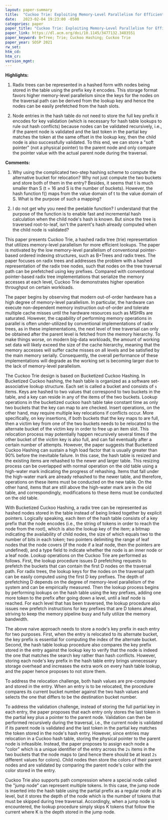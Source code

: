 ```yaml
---
layout: paper-summary
title:  "Cuckoo Trie: Exploiting Memory-Level Parallelism for Efficient DRAM Indexing"
date:   2023-02-04 19:23:00 -0500
categories: paper
paper_title: "Cuckoo Trie: Exploiting Memory-Level Parallelism for Efficient DRAM Indexing"
paper_link: https://dl.acm.org/doi/10.1145/3477132.3483551
paper_keyword: B+Tree; Trie; Cuckoo Hashing; Cuckoo Trie
paper_year: SOSP 2021
rw_set:
htm_cd:
htm_cr:
version_mgmt:
---
```


**Highlights:**

1. Radix trees can be represented in a hashed form with nodes being stored in the table using the prefix key it encodes.
This storage format favors higher memory-level parallelism since the keys for the nodes on the traversal path
can be derived from the lookup key and hence the nodes can be easily prefetched from the hash slots.

2. Node entries in the hash table do not need to store the full key prefix it encodes for key validation (which is
necessary for hash table lookups to rule out hash conflicts) because nodes can be validated recursively, i.e.,
if the parent node is validated and the last token in the partial key matches the token at the same offset in the
lookup key, then the child node is also successfully validated. To this end, we can store a "soft pointer" 
(not a physical pointer) to the parent node and only compare the pointer value with the actual parent node 
during the traversal.

**Comments:**

1. Why using the complicated two-step hashing scheme to compute the alternative bucket for relocation?
Why not just compute the two buckets and store both of them in the entry?
Besides, it seems that t is much smaller than S (t = 16 and S is the number of buckets). However, the hash
function f() maps from the value domain of t to the value domain of S. What is the purpose of such a mapping?

2. I do not get why you need the peelable function? I understand that the purpose of the function is to 
enable fast and incremental hash calculation when the child node's hash is known. But since the tree is
traversed root-to-leaf, isn't the parent's hash already computed when the child node is validated?

This paper presents Cuckoo Trie, a hashed radix tree (trie) representation that utilizes memory-level parallelism 
for more efficient lookups. The paper is motivated by the low memory-level parallelism of conventional pointer-based 
ordered indexing structures, such as B+Trees and radix trees. The paper focuses on radix trees and addresses 
the problem with a hashed representation of the radix tree nodes, such that nodes on the tree traversal path can be 
prefetched using key prefixes. Compared with conventional pointer-based radix tree implementations that serialize 
the memory accesses at each level, Cuckoo Trie demonstrates higher operation throughput on certain workloads.

The paper begins by observing that modern out-of-order hardware has a high degree of memory-level parallelism. In
particular, the hardware can execute non-dependent memory instruction out-of-order and tolerate multiple cache misses
until the hardware resources such as MSHRs are saturated. However, the capability of performing memory operations in 
parallel is often under-utilized by conventional implementations of radix trees, as in these
implementations, the next level of tree traversal can only be obtained after the parent level is fetched from the 
memory hierarchy. To make things worse, on modern big-data workloads, the amount of working set data will likely
exceed the size of the cache hierarchy, meaning that the memory accesses will suffer cache misses on all levels
and be satisfied by the main memory serially. Consequently, the overall performance of these implementations will 
degrade as the working set is becoming larger due to the lack of memory-level parallelism.

The Cuckoo Trie design is based on Bucketized Cuckoo Hashing. In Bucketized Cuckoo hashing, the hash table is organized
as a software set-associative lookup structure. Each set is called a bucket and consists of `s` items. Keys are
hashed to two values that correspond to two buckets in the table, and a key can reside in any of the items of the 
two buckets. Lookup operations in the bucketized cuckoo hash table take constant time as only two buckets that
the key can map to are checked. Insert operations, on the other hand, may require multiple key relocations if 
conflicts occur. More specifically, on key insertions, if both buckets that the key maps to are full, then a 
victim key from one of the two buckets needs to be relocated to the alternate bucket of the victim key in order
to free up an item slot. This relocation process may potentially happen recursively several times if the other
bucket of the victim key is also full, and can fail eventually after a certain number of attempts. However,
the paper suggests that Bucketized Cuckoo Hashing can sustain a high load factor that is usually greater 
than 90% before the inevitable failure. In this case, the hash table is resized and the existing items are rehashed
to the newer and larger table. This resizing process can be overlapped with normal operation on the old table
using a high-water mark indicating the progress of rehashing. Items that fall under the high-water mark are
already rehashed to the newer table, and therefore, operations on these items must be conducted on the new table. 
On the other hand, items that are still above the high-water mark are in the old table, and correspondingly,
modifications to these items must be conducted on the old table.

With Bucketized Cuckoo Hashing, a radix tree can be represented as hashed nodes stored in the table instead of 
being linked together by explicit pointers. Logically speaking, each item of the hash table consists of a 
key prefix that the node encodes (i.e., the string of tokens in order to reach the node from the root), which is also
the lookup key of the item; a bitmap indicating the availability of child nodes, the size of which equals two to
the number of bits in each token; two pointers delimiting the range of leaf nodes that the node covers (if the node
if a leaf node, then the pointers are undefined), and a type field to indicate whether the node is an inner node or 
a leaf node. Lookup operations on the Cuckoo Trie are performed as follows. First, the lookup procedure issues D
prefetching requests to prefetch the buckets that can contain the first D nodes on the traversal path.
For radix trees, the lookup keys for the nodes on the traversal path can be easily computed using the first D 
key prefixes. The depth of prefetching D depends on the degree of memory-level parallelism of the system and 
can be empirically measured. Then the lookup process begins by performing lookups on the hash table using 
the key prefixes, adding one more token to the prefix after going down a level, until a leaf node is reached.
For each level that has been traversed, the lookup procedure also issues new prefetch instructions for key
prefixes that are D tokens ahead, striving to keep the memory pipeline busy and fully utilize the memory bandwidth.

The above naive approach needs to store a node's key prefix in each entry for two purposes. First, when the entry 
is relocated to its alternate bucket, the key prefix is essential for computing the index of the alternate bucket.
Second, the hash table lookup procedure also compares the key prefix stored in the entry against the lookup key
to verify that the node is indeed the one that matches the search key rather than hash conflicts.
However, storing each node's key prefix in the hash table entry brings unnecessary storage 
overhead and increases the extra work on every hash table lookup, and the paper hence proposes to not store them.

To address the relocation challenge, both hash values are pre-computed and stored in the entry. When an entry
is to be relocated, the procedure compares its current bucket number against the two hash values and selects the one
that differs to be the destination bucket number.

To address the validation challenge, instead of storing the full partial key in each entry, the paper proposes that
each entry only stores the last token in the partial key plus a pointer to the parent node. Validation can then be 
performed recursively during the traversal, i.e., the current node is validated if its parent node is validated and the 
last token in the partial key matches the token stored in the node's hash entry.
However, since entries may relocation in a Cuckoo hash table, storing the physical pointer to the parent node is
infeasible. Instead, the paper proposes to assign each node a "color" which is a unique identifier of the entry 
across the `2s` items in the two buckets that the node maps to (and hence there should be at least `2s` different
values for colors). Child nodes then store the colors of their parent nodes and are validated by comparing the 
parent node's color with the color stored in the entry.

Cuckoo Trie also supports path compression where a special node called the "jump node" can represent multiple tokens.
In this case, the jump node is inserted into the hash table using the partial prefix as a regular node at its level,
but it stores the depth of the node which is the number of tokens that must be skipped during tree traversal. 
Accordingly, when a jump node is encountered, the lookup procedure simply skips K tokens that follow the current
where K is the depth stored in the jump node.
